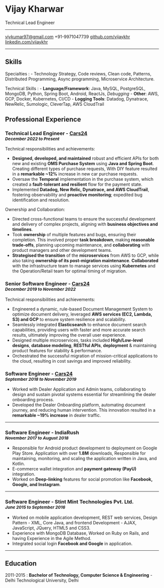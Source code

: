 <div id='title'>

Vijay Kharwar
============

Technical Lead Engineer

</div>


<div id='links'>

-------------------                                                 ----------------------------
<vjykumar97@gmail.com>                                                            +91-9971047739
[github.com/vijaykhr](https://github.com/vjycool97)                               [linkedin.com/vijaykhr](https://www.linkedin.com/in/vijay-kharwar-38512758/)    
-------------------                                                 ----------------------------

</div>


Skills
--------------------


<div class='list-with-margin'>

Specialties
:   - Technology Strategy, Code reviews, Clean code, Patterns, Distributed Programming, Async programming, Microservice Architecture.

Technical Skills
:   - __Language/Framework__: Java, MySQL, PostgreSQL, MongoDB, Python, Spring Boot, Android, ReactJs, _Debugging_
    - __Other__: AWS, GCP, Docker, Kubernetes, CI/CD
    - __Logging Tools__: Datadog, Dynatrace, NewRelic, Sumologic, CleverTap, AWS CloudTrail

</div>


Professional Experience
----------

### Technical Lead Engineer - [Cars24](https://www.cars24.com/)<br><small class='text-normal'>_December 2022 to Present_</small>

<div class='experience-type'>
Technical responsibilities and achievements:
</div>

- **Designed, developed, and maintained** robust and efficient APIs for both new and existing **OMS Purchase System** using **Java and Spring Boot**. Creating different types of purchase requests, With DIY feature resulted in a **remarkable ~12%** increase in new car purchase requests.
- Oversaw the **Temporal** implementation in the purchase system, which created a **fault-tolerant and resilient** flow for the payment state.
- Implemented **Datadog, New Relic, Dynatrace, and AWS CloudTrail**, fostering observability and **proactive monitoring**; expedited bug identification and resolution.

<div class='experience-type'>
Ownership and Collaboration:
</div>

- Directed cross-functional teams to ensure the successful development and delivery of complex projects, aligning with **business objectives and timelines**.
- Took **ownership** of multiple features and bugs, ensuring their completion. This involved proper **task breakdown**, making **reasonable trade-offs**, planning upcoming maintenance, and **collaborating** with product managers and other development teams.
- **Strategised the transition** of the **microservices** from AWS to GCP, while also taking **ownership of its post-migration maintenance**. **Collaborated** with the infrastructure team to manage services using **Kubernetes** and the Operation/Retail team for optimal timing of migration.

<!-- <hr class='short-line' /> -->

### Senior Software Engineer - [Cars24](https://www.cars24.com/)<br><small class='text-normal'>_December 2019 to November 2022_</small>

<div class='experience-type'>
Technical responsibilities and achievements:
</div>

- Engineered a dynamic, rule-based Document Management System to optimize document delivery, leveraged **AWS services (EC2, Lambda, S3) and GCP** to ensure system resilience and scalability.
- Seamlessly integrated **Elasticsearch** to enhance document search capabilities, providing users with faster and more accurate search results, ultimately improving the overall user experience.
- Designed multiple microservices, tasks included **High/Low-level designs**, **database modeling**, **RESTful APIs**, **deployment** & maintaining product features for stability & performance.
- Orchestrated the successful migration of mission-critical applications to the cloud, resulting in cost savings and improved reliability.

### Software Engineer - [Cars24](https://www.cars24.com/)<br><small class='text-normal'>_September 2018 to November 2019_</small>
- Worked with Dealer Application and Admin teams, collaborating to design and sustain pivotal systems essential for streamlining the dealer onboarding process.
- Developed the Dealer Onboarding platform, automating document journey, and reducing human intervention. This innovation resulted in a **remarkable ~19% increase** in dealer traffic.

<hr class='short-line' />



### Software Engineer - IndiaRush<br><small class='text-normal'>_November 2017 to August 2018_</small>
- Responsible for Android product development to deployment on Google Play Store. Application with over **1.8M** downloads, Responsible for maintaining, monitoring, and scaling the application written in Java, and Kotlin.
- E-commerce wallet integration and **payment gateway (PayU)** integration.
- Worked on **Deep-linking** features for social promotion like **Facebook, Google, and Instagram**. 

<hr class='short-line' />

### Software Engineer - Stint Mint Technologies Pvt. Ltd.<br><small class='text-normal'>_June 2015 to September 2016_</small>
- Worked on mobile application development, REST web services, Design Pattern - XML, Core Java, and frontend Development - AJAX, JavaScript, JQuery, HTML5 and CSS3.
- Experience with MongoDB Database, Worked on Ruby on Rails, and having Experience in the Agile Method.
- Integrated social login **Facebook and Google** in application.

<hr class='short-line' />



Education
---------

2011-2015
:   **Bachelor of Technology, Computer Science & Engineering** - Delhi Technological University, Delhi

